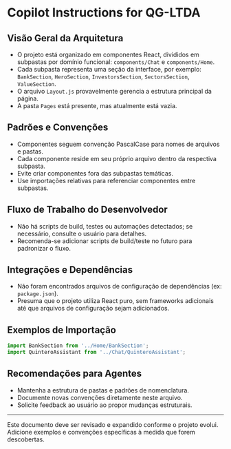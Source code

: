 # Copilot Instructions for QG-LTDA

## Visão Geral da Arquitetura
- O projeto está organizado em componentes React, divididos em subpastas por domínio funcional: `components/Chat` e `components/Home`.
- Cada subpasta representa uma seção da interface, por exemplo: `BankSection`, `HeroSection`, `InvestorsSection`, `SectorsSection`, `ValueSection`.
- O arquivo `Layout.js` provavelmente gerencia a estrutura principal da página.
- A pasta `Pages` está presente, mas atualmente está vazia.

## Padrões e Convenções
- Componentes seguem convenção PascalCase para nomes de arquivos e pastas.
- Cada componente reside em seu próprio arquivo dentro da respectiva subpasta.
- Evite criar componentes fora das subpastas temáticas.
- Use importações relativas para referenciar componentes entre subpastas.

## Fluxo de Trabalho do Desenvolvedor
- Não há scripts de build, testes ou automações detectados; se necessário, consulte o usuário para detalhes.
- Recomenda-se adicionar scripts de build/teste no futuro para padronizar o fluxo.

## Integrações e Dependências
- Não foram encontrados arquivos de configuração de dependências (ex: `package.json`).
- Presuma que o projeto utiliza React puro, sem frameworks adicionais até que arquivos de configuração sejam adicionados.

## Exemplos de Importação
```js
import BankSection from '../Home/BankSection';
import QuinteroAssistant from '../Chat/QuinteroAssistant';
```

## Recomendações para Agentes
- Mantenha a estrutura de pastas e padrões de nomenclatura.
- Documente novas convenções diretamente neste arquivo.
- Solicite feedback ao usuário ao propor mudanças estruturais.

---
Este documento deve ser revisado e expandido conforme o projeto evolui. Adicione exemplos e convenções específicas à medida que forem descobertas.
